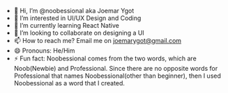 - 👋 Hi, I’m @noobessional aka Joemar Ygot
- 👀 I’m interested in UI/UX Design and Coding
- 🌱 I’m currently learning React Native
- 💞️ I’m looking to collaborate on designing a UI
- 📫 How to reach me? Email me on joemarygot@gmail.com
- 😄 Pronouns: He/Him
- ⚡ Fun fact: Noobessional comes from the two words, which are Noob(Newbie) and Professional. Since there are no opposite words for Professional that names Noobessional(other than beginner), then I used Noobessional as a word that I created.

<!---
noobessional/noobessional is a ✨ special ✨ repository because its `README.md` (this file) appears on your GitHub profile.
You can click the Preview link to take a look at your changes.
--->
